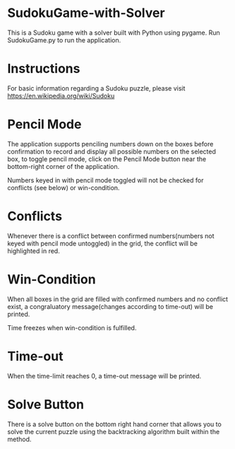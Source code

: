 # SudokuGame-with-Solver

This is a Sudoku game with a solver built with Python using pygame. Run SudokuGame.py to run the application.

# Instructions
For basic information regarding a Sudoku puzzle, please visit https://en.wikipedia.org/wiki/Sudoku

# Pencil Mode
The application supports penciling numbers down on the boxes before confirmation to record and display all possible numbers on the selected box, to toggle pencil mode, click on the Pencil Mode button near the bottom-right corner of the application.

Numbers keyed in with pencil mode toggled will not be checked for conflicts (see below) or win-condition.

# Conflicts
Whenever there is a conflict between confirmed numbers(numbers not keyed with pencil mode untoggled) in the grid, the conflict will be highlighted in red.

# Win-Condition
When all boxes in the grid are filled with confirmed numbers and no conflict exist, a congraluatory message(changes according to time-out) will be printed.

Time freezes when win-condition is fulfilled.

# Time-out
When the time-limit reaches 0, a time-out message will be printed.

# Solve Button
There is a solve button on the bottom right hand corner that allows you to solve the current puzzle using the backtracking algorithm built within the method.
